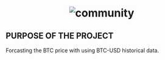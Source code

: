 <h1 align="center">
  <img src="https://img.freepik.com/free-vector/golden-bitcoin-cryptocurrency-with-hud-candlestick-pattern-digital-coin-btc-business-banner-technology-concept-blockchain-graphic-design-vector_185386-946.jpg" alt="community" />
</h1>

## PURPOSE OF THE PROJECT
Forcasting the BTC price with using BTC-USD historical data.
